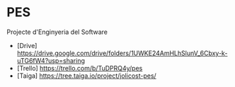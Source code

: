 # PES
Projecte d'Enginyeria del Software

* [Drive] https://drive.google.com/drive/folders/1UWKE24AmHLhSlunV_6Cbxy-k-uTG6fW4?usp=sharing
* [Trello] https://trello.com/b/TuDPRQ4y/pes
* [Taiga] https://tree.taiga.io/project/jolicost-pes/

